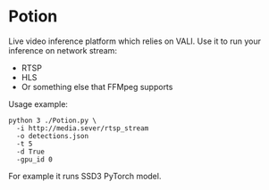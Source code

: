 # Potion

Live video inference platform which relies on VALI.
Use it to run your inference on network stream:
- RTSP
- HLS
- Or something else that FFMpeg supports

Usage example:
```
python 3 ./Potion.py \
  -i http://media.sever/rtsp_stream
  -o detections.json
  -t 5
  -d True
  -gpu_id 0
```

For example it runs SSD3 PyTorch model.